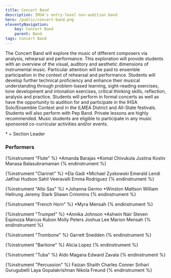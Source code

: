 ```yaml
---
title: Concert Band
description: IMSA's entry-level non-audition band
hero: /public/concert-band.png
eleventyNavigation:
    key: Concert Band
    parent: Band
tags: Concert Band
---
```


The Concert Band will explore the music of different composers via analysis, rehearsal and performance. This exploration will provide
students with an overview of the visual, auditory and aesthetic dimensions of instrumental music. Particular attention will be paid
to ensemble participation in the context of rehearsal and performance. Students will develop further technical proficiency and enhance
their musical understanding through problem-based learning, sight-reading exercises, tone development and intonation exercises, critical
thinking skills, reflection, analysis and practice. Students will perform in formal concerts as well as have the opportunity to audition
for and participate in the IHSA Solo/Ensemble Contest and in the ILMEA District and All-State festivals. Students will also perform
with Pep Band. Private lessons are highly recommended. Music students are eligible to participate in any music sponsored co-curricular
activities and/or events.

\* = Section Leader

### Performers
{%instrument "Flute" %}
*Amanda Barajas
*Komal Chivukula
Justina Kostiv
Manasa Balasubramanian
{% endinstrument %}

{%instrument "Clarinet" %}
*Ela Gadi
*Michael Zyskowski
Emerald Lendi
JaKhai Hudson
Sahil Veeravalli
Emma Rodriguez
{% endinstrument %}

{%instrument "Alto Sax" %}
*Johanna Germo
*Winston Mattson
William Hellrung
Jeremy Stark
Shawn Crimmins
{% endinstrument %}

{%instrument "French Horn" %}
*Myra Mensah
{% endinstrument %}

{%instrument "Trumpet" %}
*Annika Johnson
*Ashwin Nair
Steven Espinoza
Marcus Kubon
Molly Peters
Joshua Lee
Marion Mensah
{% endinstrument %}

{%instrument "Trombone" %}
Garrett Snedden
{% endinstrument %}

{%instrument "Baritone" %}
Alicia Lopez
{% endinstrument %}

{%instrument "Tuba" %}
Aldo Magana
Edward Zavala
{% endinstrument %}

{%instrument "Percussion" %}
Faizan Shaith
Charles Conner
Srihari Gurugubelli
Laya Gopalakrishnan
Nikola Freund
{% endinstrument %}
